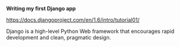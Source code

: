 <strong>Writing my first Django app</strong>

https://docs.djangoproject.com/en/1.6/intro/tutorial01/

Django is a high-level Python Web framework that encourages rapid development and clean, pragmatic design.